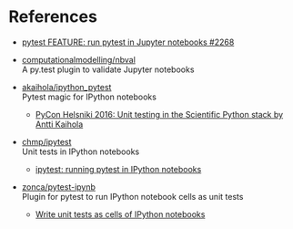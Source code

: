 # References

* [pytest FEATURE: run pytest in Jupyter notebooks #2268](https://github.com/pytest-dev/pytest/issues/2268)

* [computationalmodelling/nbval](https://github.com/computationalmodelling/nbval)  
  A py.test plugin to validate Jupyter notebooks

* [akaihola/ipython_pytest](https://github.com/akaihola/ipython_pytest)  
  Pytest magic for IPython notebooks

  * [PyCon Helsniki 2016: Unit testing in the Scientific Python stack by Antti Kaihola](https://www.youtube.com/watch?v=jOvkYnSBKeI)

* [chmp/ipytest](https://github.com/chmp/ipytest)  
  Unit tests in IPython notebooks

  * [ipytest: running pytest in IPython notebooks](http://cprohm.de/article/ipytest-running-pytest-in-ipython-notebooks.html)

* [zonca/pytest-ipynb](https://github.com/zonca/pytest-ipynb)  
  Plugin for pytest to run IPython notebook cells as unit tests

  * [Write unit tests as cells of IPython notebooks](https://zonca.github.io/2014/09/unit-tests-ipython-notebook.html)
